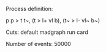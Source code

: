 Process definition:

p p > t t~, (t > l+ vl b), (t~ > l- vl~ b~)


Cuts: default madgraph run card

Number of events: 50000


